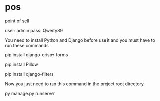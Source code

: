 # pos
point of sell

user: admin
pass: Qwerty89

You need to install Python and Django before use it and you must have to run these commands

pip install django-crispy-forms

pip install Pillow

pip install django-filters

Now you just need to run this command in the project root directory

py manage.py runserver
